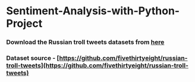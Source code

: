 # Sentiment-Analysis-with-Python-Project

### Download the Russian troll tweets datasets from [here](https://drive.google.com/file/d/11fahPqlpGHnO_syetcEVy0wqVeSsAcQb/view?usp=drive_link)
### Dataset source - [https://github.com/fivethirtyeight/russian-troll-tweets](https://github.com/fivethirtyeight/russian-troll-tweets)
